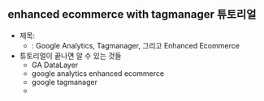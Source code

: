 ## enhanced ecommerce with tagmanager 튜토리얼
- 제목:
    +  : Google Analytics, Tagmanager, 그리고 Enhanced Ecommerce
- 튜토리얼이 끝나면 알 수 있는 것들
    + GA DataLayer
    + google analytics enhanced ecommerce
    + google tagmanager
    + 
